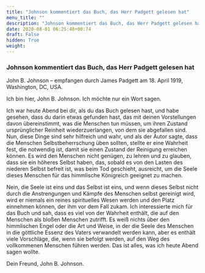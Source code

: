 ```yaml
---
title: "Johnson kommentiert das Buch, das Herr Padgett gelesen hat"
menu_title: ""
description: "Johnson kommentiert das Buch, das Herr Padgett gelesen hat"
date: 2020-08-01 06:25:48+00:74
draft: False
hidden: True
weight:
---
```

### Johnson kommentiert das Buch, das Herr Padgett gelesen hat

John B. Johnson – empfangen durch James Padgett am 18. April 1919, Washington, DC, USA.

Ich bin hier, John B. Johnson. Ich möchte nur ein Wort sagen.

Ich war heute Abend bei dir, als du das Buch gelesen hast, und habe gesehen, dass du darin etwas gefunden hast, das mit deinen Vorstellungen davon übereinstimmt, was die Menschen tun müssen, um ihren Zustand ursprünglicher Reinheit wiederzuerlangen, von dem sie abgefallen sind. Nun, diese Dinge sind sehr hilfreich und wahr, und als der Autor sagte, dass die Menschen Selbstbeherrschung üben sollten, stellte er eine Wahrheit fest, die notwendig ist, damit sie einen Zustand der Reinigung erreichen können. Es wird den Menschen nicht genügen, zu lehren und zu glauben, dass sie ein höheres Selbst haben, das, sobald es von den Lasten des niederen Selbst befreit ist, was beim Tod geschieht, ausreicht, um die Seele dieses Menschen für das himmlische Königreich geeignet zu machen.

Nein, die Seele ist eins und das Selbst ist eins, und wenn dieses Selbst nicht durch die Anstrengungen und Kämpfe des Menschen selbst gereinigt wird, wird er niemals ein reines spirituelles Wesen werden und den Platz einnehmen können, der ihm vor dem Fall zukam. Ich interessierte mich für das Buch und sah, dass es viel von der Wahrheit enthält, die auf den Menschen als bloßen Menschen zutrifft. Es weiß nichts über den himmlischen Engel oder die Art und Weise, in der die Seele des Menschen in die göttliche Essenz des Vaters verwandelt werden kann, aber es enthält viele Vorschläge, die, wenn sie befolgt werden, auf den Weg des vollkommenen Menschen führen werden. Das ist alles, was ich heute Abend sagen wollte.

Dein Freund, John B. Johnson.
